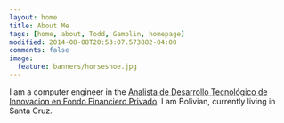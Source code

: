 ```yaml
---
layout: home
title: About Me
tags: [home, about, Todd, Gamblin, homepage]
modified: 2014-08-08T20:53:07.573882-04:00
comments: false
image:
  feature: banners/horseshoe.jpg
---
```


I am a computer engineer in the [Analista de Desarrollo Tecnológico de Innovacion en Fondo Financiero Privado](https://www.fassilnet.com.bo).
I am Bolivian, currently living in Santa Cruz.
